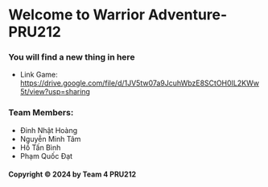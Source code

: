 # Welcome to Warrior Adventure-PRU212
### You will find a new thing in here

* Link Game: https://drive.google.com/file/d/1JV5tw07a9JcuhWbzE8SCtOH0IL2KWw5t/view?usp=sharing

### Team Members:

* Đinh Nhật Hoàng
* Nguyễn Minh Tâm
* Hồ Tấn Bình
* Phạm Quốc Đạt


#### Copyright &#169; 2024 by Team 4 PRU212 

